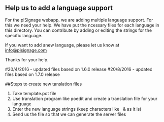 ## Help us to add a language support

For the piSignage webapp, we are adding multiple language support. For this we need your help. We have put the ncessary files 
for each language in this directory. You can contribute by adding or editing the strings for the specific language.

If you want to add anew language, please let us know at info@pisignage.com

Thanks for your help.


#20/4/2016 - updated files based on 1.6.0 release
#20/8/2016 - updated files based on 1.7.0 release


##Steps to create new tanslation files

1. Take template.pot file 
2. Use translation program like poedit and create a translation file for your language
3. Enter the new language strings (keep characters like &nbsp; &amp; as it is)
4. Send us the file so that we can generate the server files
